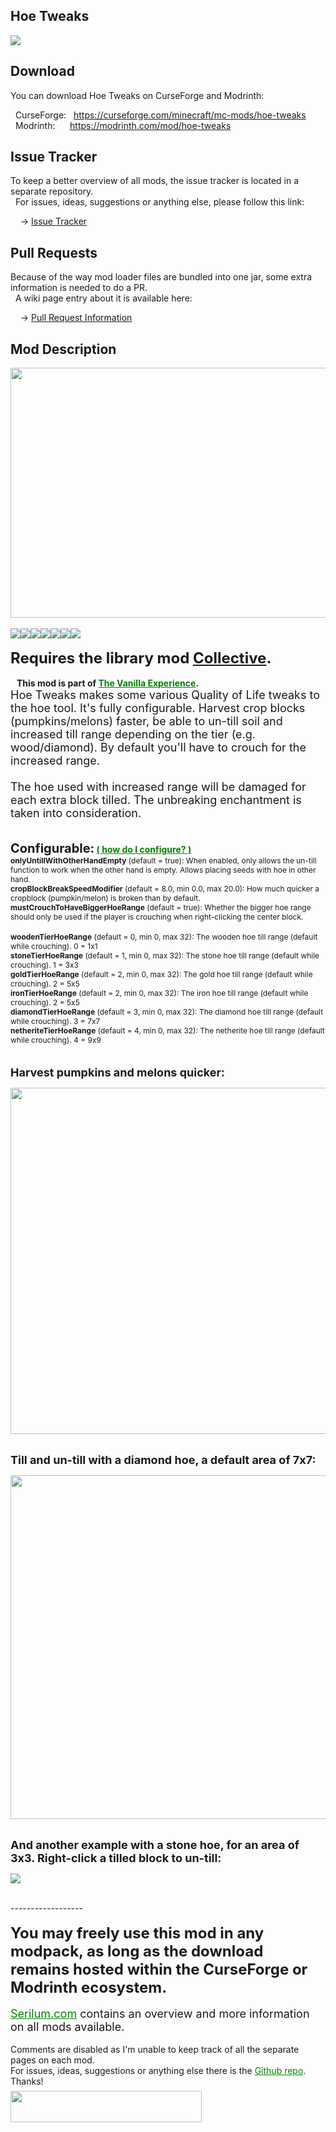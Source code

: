 <h2>Hoe Tweaks</h2>
<p><a href="https://github.com/Serilum/Hoe-Tweaks"><img src="https://serilum.com/assets/data/logo/hoe-tweaks.png"></a></p><h2>Download</h2>
<p>You can download Hoe Tweaks on CurseForge and Modrinth:</p><p>&nbsp;&nbsp;CurseForge: &nbsp;&nbsp;<a href="https://curseforge.com/minecraft/mc-mods/hoe-tweaks">https://curseforge.com/minecraft/mc-mods/hoe-tweaks</a><br>&nbsp;&nbsp;Modrinth: &nbsp;&nbsp;&nbsp;&nbsp;&nbsp;<a href="https://modrinth.com/mod/hoe-tweaks">https://modrinth.com/mod/hoe-tweaks</a></p>
<h2>Issue Tracker</h2>
<p>To keep a better overview of all mods, the issue tracker is located in a separate repository.<br>&nbsp;&nbsp;For issues, ideas, suggestions or anything else, please follow this link:</p>
<p>&nbsp;&nbsp;&nbsp;&nbsp;-> <a href="https://github.com/ricksouth/serilum-mc-mods/issues">Issue Tracker</a></p>
<h2>Pull Requests</h2>
<p>Because of the way mod loader files are bundled into one jar, some extra information is needed to do a PR.<br>&nbsp;&nbsp;A wiki page entry about it is available here:</p>
<p>&nbsp;&nbsp;&nbsp;&nbsp;-> <a href="https://github.com/ricksouth/serilum-mc-mods/wiki/Pull-Request-Information">Pull Request Information</a></p>
<h2>Mod Description</h2>
<p><a href="https://serilum.com/" rel="nofollow"><img src="https://github.com/ricksouth/serilum-mc-mods/raw/master/description/a1.jpg" alt="" width="838" height="400"></a><br><br><img src="https://github.com/ricksouth/serilum-mc-mods/raw/master/description/Versions/header.png"><a href="https://legacy.curseforge.com/minecraft/mc-mods/hoe-tweaks/files/all?filter-status=1&filter-game-version=1738749986:75125" rel="nofollow"><img src="https://github.com/ricksouth/serilum-mc-mods/raw/master/description/Versions/1_20.png"></a><a href="https://legacy.curseforge.com/minecraft/mc-mods/hoe-tweaks/files/all?filter-status=1&filter-game-version=1738749986:73407" rel="nofollow"><img src="https://github.com/ricksouth/serilum-mc-mods/raw/master/description/Versions/1_19.png"></a><a href="https://legacy.curseforge.com/minecraft/mc-mods/hoe-tweaks/files/all?filter-status=1&filter-game-version=1738749986:73250" rel="nofollow"><img src="https://github.com/ricksouth/serilum-mc-mods/raw/master/description/Versions/1_18.png"></a><a href="https://legacy.curseforge.com/minecraft/mc-mods/hoe-tweaks/files/all?filter-status=1&filter-game-version=1738749986:73242" rel="nofollow"><img src="https://github.com/ricksouth/serilum-mc-mods/raw/master/description/Versions/1_17.png"></a><a href="https://legacy.curseforge.com/minecraft/mc-mods/hoe-tweaks/files/all?filter-status=1&filter-game-version=1738749986:70886" rel="nofollow"><img src="https://github.com/ricksouth/serilum-mc-mods/raw/master/description/Versions/1_16.png"></a><a href="https://legacy.curseforge.com/minecraft/mc-mods/hoe-tweaks/files/all?filter-status=1&filter-game-version=1738749986:628" rel="nofollow"><img src="https://github.com/ricksouth/serilum-mc-mods/raw/master/description/Versions/1_12.png"></a><br><br><strong><span style="font-size:24px">Requires the library mod&nbsp;<a style="font-size:24px" href="https://www.curseforge.com/minecraft/mc-mods/collective" rel="nofollow">Collective</a>.</span></strong><strong>&nbsp;<br><br> &nbsp; &nbsp;This mod is part of <span style="color:#008000"><a style="color:#008000" href="https://curseforge.com/minecraft/modpacks/the-vanilla-experience" rel="nofollow">The Vanilla Experience</a></span>.</strong><br><span style="font-size:18px">Hoe Tweaks makes some various Quality of Life tweaks to the hoe tool. It's fully configurable. Harvest crop blocks (pumpkins/melons) faster, be able to un-till soil and increased till range depending on the tier (e.g. wood/diamond). By default you'll have to crouch for the increased range.<br><br>The hoe used with increased range will be damaged for each extra block tilled. The unbreaking enchantment is taken into consideration.<br></span><br><br><strong><span style="font-size:20px">Configurable:</span> <span style="color:#008000;font-size:14px"><a style="color:#008000" href="https://github.com/ricksouth/serilum-mc-mods/wiki/how-to-configure-mods" rel="nofollow">(&nbsp;how do I configure?&nbsp;)</a></span><br></strong><span style="font-size:12px"><strong>onlyUntillWithOtherHandEmpty</strong> (default = true): When enabled, only allows the un-till function to work when the other hand is empty. Allows placing seeds with hoe in other hand.<br><strong>cropBlockBreakSpeedModifier</strong>&nbsp;(default = 8.0, min 0.0, max 20.0): How much quicker a cropblock (pumpkin/melon) is broken than by default.</span><br><span style="font-size:12px"><strong>mustCrouchToHaveBiggerHoeRange</strong>&nbsp;(default = true): Whether the bigger hoe range should only be used if the player is crouching when right-clicking the center block.</span><br><br><span style="font-size:12px"><strong>woodenTierHoeRange</strong>&nbsp;(default = 0, min 0, max 32): The wooden hoe till range (default while crouching). 0 = 1x1</span><br><span style="font-size:12px"><strong>stoneTierHoeRange</strong>&nbsp;(default = 1, min 0, max 32): The stone hoe till range (default while crouching). 1 = 3x3</span><br><span style="font-size:12px"><strong>goldTierHoeRange</strong>&nbsp;(default = 2, min 0, max 32): The gold hoe till range (default while crouching). 2 = 5x5</span><br><span style="font-size:12px"><strong>ironTierHoeRange</strong>&nbsp;(default = 2, min 0, max 32): The iron hoe till range (default while crouching). 2 = 5x5</span><br><span style="font-size:12px"><strong>diamondTierHoeRange</strong>&nbsp;(default = 3, min 0, max 32): The diamond hoe till range (default while crouching). 3 = 7x7</span><br><span style="font-size:12px"><strong>netheriteTierHoeRange</strong>&nbsp;(default = 4, min 0, max 32): The netherite hoe till range (default while crouching). 4 = 9x9</span><br><br><br><span style="font-size:18px"><strong>Harvest pumpkins and melons quicker:</strong></span></p>
<div class="spoiler">
<p><picture><img src="https://github.com/ricksouth/serilum-mc-mods/raw/master/cdn/hoe-tweaks/a.gif" width="1000" height="554"></picture></p>
</div>
<p><br><span style="font-size:18px"><strong>Till and un-till with a diamond hoe, a default area of 7x7:</strong></span></p>
<div class="spoiler">
<p><picture><img src="https://github.com/ricksouth/serilum-mc-mods/raw/master/cdn/hoe-tweaks/b.gif" width="1000" height="550"></picture></p>
</div>
<p>&nbsp;<br><span style="font-size:18px"><strong>And another example with a stone hoe, for an area of 3x3. Right-click a tilled block to un-till:</strong></span></p>
<div class="spoiler">
<p><img src="https://github.com/ricksouth/serilum-mc-mods/raw/master/cdn/hoe-tweaks/c.gif"></p>
</div>
<p><br>------------------<br><br><span style="font-size:24px"><strong>You may freely use this mod in any modpack, as long as the download remains hosted within the CurseForge or Modrinth ecosystem.</strong></span><br><br><span style="font-size:18px"><a style="font-size:18px;color:#008000" href="https://serilum.com/" rel="nofollow">Serilum.com</a> contains an overview and more information on all mods available.</span><br><br><span style="font-size:14px">Comments are disabled as I'm unable to keep track of all the separate pages on each mod.</span><span style="font-size:14px"><br>For issues, ideas, suggestions or anything else there is the&nbsp;<a style="font-size:14px;color:#008000" href="https://github.com/ricksouth/serilum-mc-mods/" rel="nofollow">Github repo</a>. Thanks!</span><span style="font-size:6px"><br><br></span><a href="https://ricksouth.com/donate" rel="nofollow"><img src="https://raw.githubusercontent.com/ricksouth/serilum-mc-mods/master/description/Shields/donation_rounded.svg" alt="" width="306" height="50"></a></p>